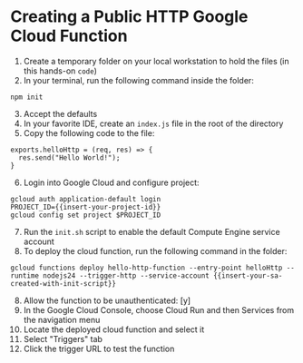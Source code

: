 # Creating a Public HTTP Google Cloud Function

1. Create a temporary folder on your local workstation to hold the files (in this hands-on `code`)
2. In your terminal, run the following command inside the folder:

```
npm init
```

3. Accept the defaults
4. In your favorite IDE, create an `index.js` file in the root of the directory
5. Copy the following code to the file:

```
exports.helloHttp = (req, res) => {
  res.send("Hello World!");
}
```

6. Login into Google Cloud and configure project:

```
gcloud auth application-default login
PROJECT_ID={{insert-your-project-id}}
gcloud config set project $PROJECT_ID     
```

7. Run the `init.sh` script to enable the default Compute Engine service account
7. To deploy the cloud function, run the following command in the folder:

```
gcloud functions deploy hello-http-function --entry-point helloHttp --runtime nodejs24 --trigger-http --service-account {{insert-your-sa-created-with-init-script}}
```

8. Allow the function to be unauthenticated: [y]
9. In the Google Cloud Console, choose Cloud Run and then Services from the navigation menu
10. Locate the deployed cloud function and select it
11. Select "Triggers" tab
12. Click the trigger URL to test the function
